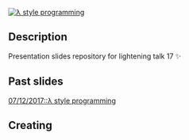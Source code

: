 [![λ style programming](https://gitpitch.com/assets/badge.svg)](https://github.com/wonha/lighting-talk-17)
## Description
Presentation slides repository for lightening talk 17 :sparkles:
## Past slides
[07/12/2017::λ style programming](https://gitpitch.com/wonha/lighting-talk-17/master?p=functional_style/)
## Creating

